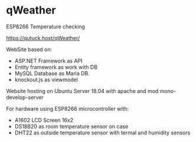 # qWeather

ESP8266 Temperature checking

https://qutuck.host/qWeather/

WebSite based on:
* ASP.NET Framework as API
* Entity framework as work with DB
* MySQL Database as Maria DB.
* knockout.js as viewmodel

Website hosting on Ubuntu Server 18.04 with apache and mod mono-develop-server 

For hardware using ESP8266 microcontroller with:
* A1602 LCD Screen 16x2
* DS18B20 as room temperature sensor on case
* DHT22 as outside temperature sensor with termal and humidity sensors
